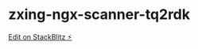 # zxing-ngx-scanner-tq2rdk

[Edit on StackBlitz ⚡️](https://stackblitz.com/edit/zxing-ngx-scanner-tq2rdk)